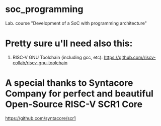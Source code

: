 # soc_programming
Lab. course "Development of a SoC with programming architecture"

# Pretty sure u'll need also this:
1. RISC-V GNU Toolchain (including gcc, etc): https://github.com/riscv-collab/riscv-gnu-toolchain

# A special thanks to Syntacore Company for perfect and beautiful Open-Source RISC-V SCR1 Core
https://github.com/syntacore/scr1
